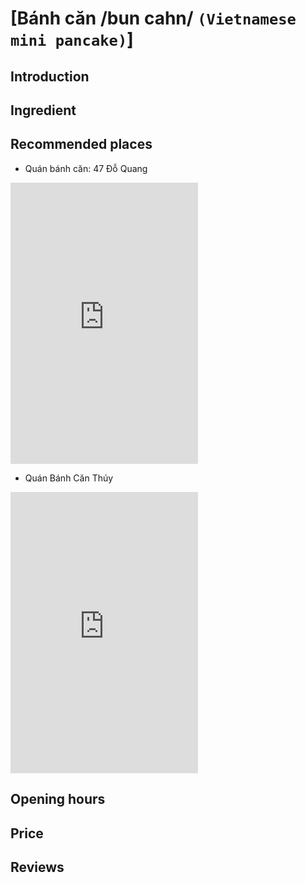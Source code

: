 # [Bánh căn /bun cahn/ `(Vietnamese mini pancake)`]

## Introduction

## Ingredient

## Recommended places
 - Quán bánh căn: 47 Đỗ Quang
<div class="map-container">
  <iframe src="https://www.google.com/maps/embed?pb=!1m18!1m12!1m3!1d3834.0905717202304!2d108.20942317518704!3d16.060789139663736!2m3!1f0!2f0!3f0!3m2!1i1024!2i768!4f13.1!3m3!1m2!1s0x314219b5a7d2bee7%3A0xebeab8a844a26a5a!2zQsOhbmggQ8SDbg!5e0!3m2!1sen!2s!4v1688312852202!5m2!1sen!2s" with="100%" height="450" style="border:0;" allowfullscreen="" loading="lazy" referrerpolicy="no-referrer-when-downgrade"></iframe>
</div>

 - Quán Bánh Căn Thúy
<div class="map-container">
	<iframe src="https://www.google.com/maps/embed?pb=!1m18!1m12!1m3!1d3834.145006499968!2d108.21544182518703!3d16.057963339739363!2m3!1f0!2f0!3f0!3m2!1i1024!2i768!4f13.1!3m3!1m2!1s0x31421900052a5237%3A0xb811d274230e7ff7!2zQsOhbmcgY2FuaCBUaHXDvQ!5e0!3m2!1sen!2s!4v1688312925663!5m2!1sen!2s" with="100%" height="450" style="border:0;" allowfullscreen="" loading="lazy" referrerpolicy="no-referrer-when-downgrade"></iframe>
</div>

## Opening hours

## Price

## Reviews
